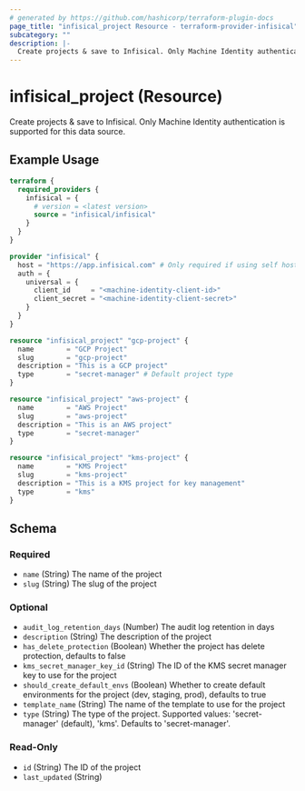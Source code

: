 ```yaml
---
# generated by https://github.com/hashicorp/terraform-plugin-docs
page_title: "infisical_project Resource - terraform-provider-infisical"
subcategory: ""
description: |-
  Create projects & save to Infisical. Only Machine Identity authentication is supported for this data source.
---
```


# infisical_project (Resource)

Create projects & save to Infisical. Only Machine Identity authentication is supported for this data source.

## Example Usage

```terraform
terraform {
  required_providers {
    infisical = {
      # version = <latest version>
      source = "infisical/infisical"
    }
  }
}

provider "infisical" {
  host = "https://app.infisical.com" # Only required if using self hosted instance of Infisical, default is https://app.infisical.com
  auth = {
    universal = {
      client_id     = "<machine-identity-client-id>"
      client_secret = "<machine-identity-client-secret>"
    }
  }
}

resource "infisical_project" "gcp-project" {
  name        = "GCP Project"
  slug        = "gcp-project"
  description = "This is a GCP project"
  type        = "secret-manager" # Default project type
}

resource "infisical_project" "aws-project" {
  name        = "AWS Project"
  slug        = "aws-project"
  description = "This is an AWS project"
  type        = "secret-manager"
}

resource "infisical_project" "kms-project" {
  name        = "KMS Project"
  slug        = "kms-project"
  description = "This is a KMS project for key management"
  type        = "kms"
}
```

<!-- schema generated by tfplugindocs -->
## Schema

### Required

- `name` (String) The name of the project
- `slug` (String) The slug of the project

### Optional

- `audit_log_retention_days` (Number) The audit log retention in days
- `description` (String) The description of the project
- `has_delete_protection` (Boolean) Whether the project has delete protection, defaults to false
- `kms_secret_manager_key_id` (String) The ID of the KMS secret manager key to use for the project
- `should_create_default_envs` (Boolean) Whether to create default environments for the project (dev, staging, prod), defaults to true
- `template_name` (String) The name of the template to use for the project
- `type` (String) The type of the project. Supported values: 'secret-manager' (default), 'kms'. Defaults to 'secret-manager'.

### Read-Only

- `id` (String) The ID of the project
- `last_updated` (String)
